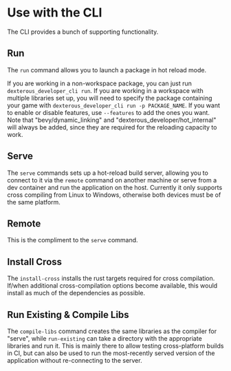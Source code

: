 # Use with the CLI

The CLI provides a bunch of supporting functionality.

## Run

The `run` command allows you to launch a package in hot reload mode.

If you are working in a non-workspace package, you can just run `dexterous_developer_cli run`.
If you are working in a workspace with multiple libraries set up, you will need to specify the package containing your game with `dexterous_developer_cli run -p PACKAGE_NAME`.
If you want to enable or disable features, use `--features` to add the ones you want. Note that "bevy/dynamic_linking" and "dexterous_developer/hot_internal" will always be added, since they are required for the reloading capacity to work.

## Serve

The `serve` commands sets up a hot-reload build server, allowing you to connect to it via the `remote` command on another machine or serve from a dev container and run the application on the host. Currently it only supports cross compiling from Linux to Windows, otherwise both devices must be of the same platform.

## Remote

This is the compliment to the `serve` command.

## Install Cross

The `install-cross` installs the rust targets required for cross compilation. If/when additional cross-compilation options become available, this would install as much of the dependencies as possible.

## Run Existing & Compile Libs

The `compile-libs` command creates the same libraries as the compiler for "serve", while `run-existing` can take a directory with the appropriate libraries and run it. This is mainly there to allow testing cross-platform builds in CI, but can also be used to run the most-recently served version of the application without re-connecting to the server.
